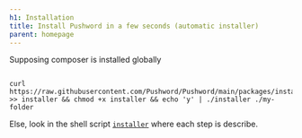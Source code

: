 ```yaml
---
h1: Installation
title: Install Pushword in a few seconds (automatic installer)
parent: homepage
---
```


Supposing composer is installed globally

```

curl https://raw.githubusercontent.com/Pushword/Pushword/main/packages/installer/src/installer >> installer && chmod +x installer && echo 'y' | ./installer ./my-folder

```

Else, look in the shell script [`installer`](https://raw.githubusercontent.com/Pushword/Pushword/main/packages/installer/src/installer) where each step is describe.

<!-- for postcss... -->
<pre style="display:none"><code>...</code></pre>
